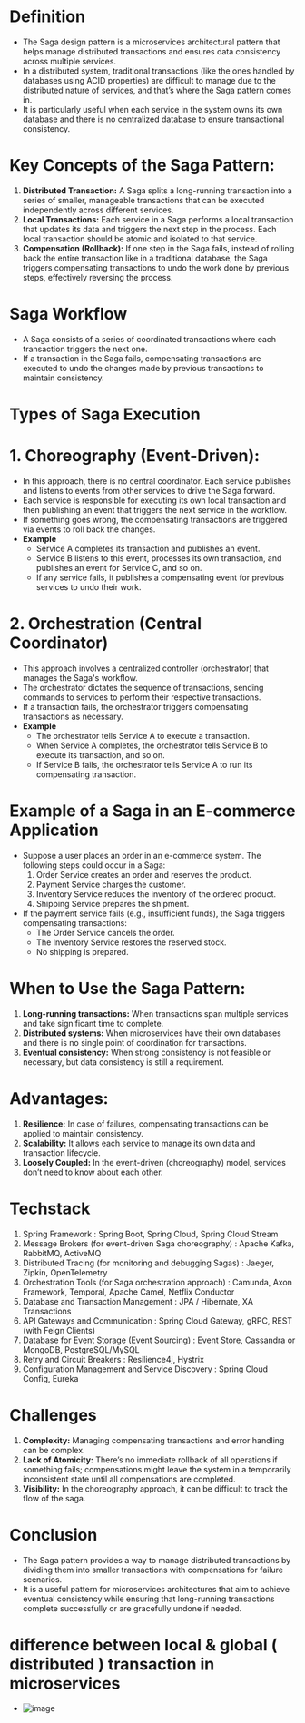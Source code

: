 # Definition
* The Saga design pattern is a microservices architectural pattern that helps manage distributed transactions and ensures data consistency across multiple services.
* In a distributed system, traditional transactions (like the ones handled by databases using ACID properties) are difficult to manage due to the distributed nature of services, and that’s where the Saga pattern comes in.
* It is particularly useful when each service in the system owns its own database and there is no centralized database to ensure transactional consistency.

# Key Concepts of the Saga Pattern:
1. **Distributed Transaction:** A Saga splits a long-running transaction into a series of smaller, manageable transactions that can be executed independently across different services.
2. **Local Transactions:** Each service in a Saga performs a local transaction that updates its data and triggers the next step in the process. Each local transaction should be atomic and isolated to that service.
3. **Compensation (Rollback):** If one step in the Saga fails, instead of rolling back the entire transaction like in a traditional database, the Saga triggers compensating transactions to undo the work done by previous steps, effectively reversing the process.

# Saga Workflow
* A Saga consists of a series of coordinated transactions where each transaction triggers the next one.
* If a transaction in the Saga fails, compensating transactions are executed to undo the changes made by previous transactions to maintain consistency.

# Types of Saga Execution
# 1. Choreography (Event-Driven):
* In this approach, there is no central coordinator. Each service publishes and listens to events from other services to drive the Saga forward.
* Each service is responsible for executing its own local transaction and then publishing an event that triggers the next service in the workflow.
* If something goes wrong, the compensating transactions are triggered via events to roll back the changes.
* **Example**
    * Service A completes its transaction and publishes an event.
    * Service B listens to this event, processes its own transaction, and publishes an event for Service C, and so on.
    * If any service fails, it publishes a compensating event for previous services to undo their work.
# 2. Orchestration (Central Coordinator)
* This approach involves a centralized controller (orchestrator) that manages the Saga's workflow.
* The orchestrator dictates the sequence of transactions, sending commands to services to perform their respective transactions.
* If a transaction fails, the orchestrator triggers compensating transactions as necessary.
* **Example**
    * The orchestrator tells Service A to execute a transaction.
    * When Service A completes, the orchestrator tells Service B to execute its transaction, and so on.
    * If Service B fails, the orchestrator tells Service A to run its compensating transaction.
# Example of a Saga in an E-commerce Application
* Suppose a user places an order in an e-commerce system. The following steps could occur in a Saga:
  1. Order Service creates an order and reserves the product.
  2. Payment Service charges the customer.
  3. Inventory Service reduces the inventory of the ordered product.
  4. Shipping Service prepares the shipment.
* If the payment service fails (e.g., insufficient funds), the Saga triggers compensating transactions:
  * The Order Service cancels the order.
  * The Inventory Service restores the reserved stock.
  * No shipping is prepared.
# When to Use the Saga Pattern:
1. **Long-running transactions:** When transactions span multiple services and take significant time to complete.
2. **Distributed systems:** When microservices have their own databases and there is no single point of coordination for transactions.
3. **Eventual consistency:** When strong consistency is not feasible or necessary, but data consistency is still a requirement.

# Advantages:
1. **Resilience:** In case of failures, compensating transactions can be applied to maintain consistency.
2. **Scalability:** It allows each service to manage its own data and transaction lifecycle.
3. **Loosely Coupled:** In the event-driven (choreography) model, services don’t need to know about each other.

# Techstack
1. Spring Framework : Spring Boot, Spring Cloud, Spring Cloud Stream
2. Message Brokers (for event-driven Saga choreography) : Apache Kafka, RabbitMQ, ActiveMQ
3. Distributed Tracing (for monitoring and debugging Sagas) : Jaeger, Zipkin, OpenTelemetry
4. Orchestration Tools (for Saga orchestration approach) : Camunda, Axon Framework, Temporal, Apache Camel, Netflix Conductor
5. Database and Transaction Management : JPA / Hibernate, XA Transactions
6. API Gateways and Communication : Spring Cloud Gateway, gRPC, REST (with Feign Clients)
7. Database for Event Storage (Event Sourcing) : Event Store, Cassandra or MongoDB, PostgreSQL/MySQL
8. Retry and Circuit Breakers : Resilience4j, Hystrix
9. Configuration Management and Service Discovery : Spring Cloud Config, Eureka

# Challenges
1. **Complexity:** Managing compensating transactions and error handling can be complex.
2. **Lack of Atomicity:** There’s no immediate rollback of all operations if something fails; compensations might leave the system in a temporarily inconsistent state until all compensations are completed.
3. **Visibility:** In the choreography approach, it can be difficult to track the flow of the saga.
# Conclusion
* The Saga pattern provides a way to manage distributed transactions by dividing them into smaller transactions with compensations for failure scenarios.
* It is a useful pattern for microservices architectures that aim to achieve eventual consistency while ensuring that long-running transactions complete successfully or are gracefully undone if needed.

# difference between local & global ( distributed )  transaction in microservices
* ![image](https://github.com/user-attachments/assets/3f8253d9-0dd2-4221-a7ba-34eba2f1cc48)




















